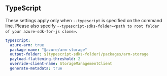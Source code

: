 ## TypeScript

These settings apply only when `--typescript` is specified on the command line.
Please also specify `--typescript-sdks-folder=<path to root folder of your azure-sdk-for-js clone>`.

``` yaml $(typescript)
typescript:
  azure-arm: true
  package-name: "@azure/arm-storage"
  output-folder: $(typescript-sdks-folder)/packages/arm-storage
  payload-flattening-threshold: 2
  override-client-name: StorageManagementClient
  generate-metadata: true
```
